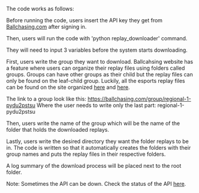 The code works as follows:

Before running the code, users insert the API key they get from [Ballchasing.com](https://ballchasing.com/upload) after signing in.

Then, users will run the code with 'python replay_downloader' command. 

They will need to input 3 variables before the system starts downloading. 

First, users write the group they want to download. Ballcahsing website has a feature where users can organize their replay files using folders called groups. Groups can have other groups as their child but the replay files can only be found on the leaf-child group. Luckily, all the esports replay files can be found on the site organized [here](https://ballchasing.com/groups?creator=76561199225615730) and [here](https://ballchasing.com/groups?creator=76561199022336078).

The link to a group look like this: https://ballchasing.com/group/regional-1-pydu2pstsu
Where the user needs to write only the last part: regional-1-pydu2pstsu

Then, users write the name of the group which will be the name of the folder that holds the downloaded replays.

Lastly, users write the desired directory they want the folder replays to be in. The code is written so that it automatically creates the folders with their group names and puts the replay files in their respective folders.

A log summary of the download process will be placed next to the root folder.

Note: Sometimes the API can be down. Check the status of the API [here](https://ballchasingstatus.com/).